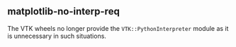 ## matplotlib-no-interp-req

The VTK wheels no longer provide the `VTK::PythonInterpreter` module as it is
unnecessary in such situations.
